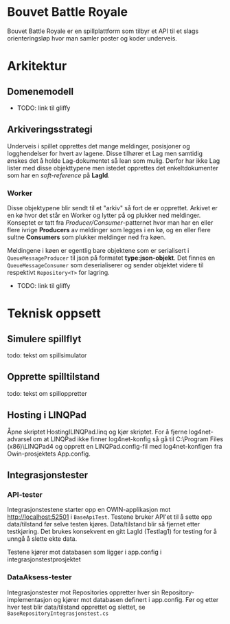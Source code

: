 Bouvet Battle Royale
====================

Bouvet Battle Royale er en spillplattform som tilbyr et API til et slags orienteringsløp hvor man samler poster og koder underveis.

# Arkitektur #

## Domenemodell ##

- TODO: link til gliffy

## Arkiveringsstrategi ##

Underveis i spillet opprettes det mange meldinger, posisjoner og logghendelser for hvert av lagene. Disse tilhører et Lag men samtidig ønskes det å holde Lag-dokumentet så lean som mulig. Derfor har ikke Lag lister med disse objekttypene men istedet opprettes det enkeltdokumenter som har en *soft-reference* på **LagId**. 

### Worker ###
Disse objektypene blir sendt til et "arkiv" så fort de er opprettet. Arkivet er en kø hvor det står en Worker og lytter på og plukker ned meldinger. Konseptet er tatt fra *Producer/Consumer*-patternet hvor man har en eller flere ivrige **Producers** av meldinger som legges i en kø, og en eller flere sultne **Consumers** som plukker meldinger ned fra køen. 

Meldingene i køen er egentlig bare objektene som er serialisert i `QueueMessageProducer` til json på formatet **type:json-objekt**. Det finnes en `QueueMessageConsumer` som deserialiserer og sender objektet videre til respektivt `Repository<T>` for lagring.

- TODO: link til gliffy

# Teknisk oppsett #

## Simulere spillflyt ##

todo: tekst om spillsimulator

## Opprette spilltilstand ##

todo: tekst om spilloppretter

## Hosting i LINQPad ##

Åpne skriptet HostingILINQPad.linq og kjør skriptet. For å fjerne log4net-advarsel om at LINQPad ikke finner log4net-konfig så gå til C:\Program Files (x86)\LINQPad4 og opprett en LINQPad.config-fil med log4net-konfigen fra Owin-prosjektets App.config.

## Integrasjonstester ##

### API-tester ###

Integrasjonstestene starter opp en OWIN-applikasjon mot [http://localhost:52501](http://localhost:52501) i `BaseApiTest`.
Testene bruker API'et til å sette opp data/tilstand før selve testen kjøres. Data/tilstand blir så fjernet etter testkjøring. Det brukes konsekvent en gitt LagId (Testlag1) for testing for å unngå å slette ekte data.

Testene kjører mot databasen som ligger i app.config i integrasjonstestprosjektet

### DataAksess-tester ###

Integrasjonstester mot Repositories oppretter hver sin Repository-implementasjon og kjører mot databasen definert i app.config. Før og etter hver test blir data/tilstand opprettet og slettet, se `BaseRepositoryIntegrasjonstest.cs`